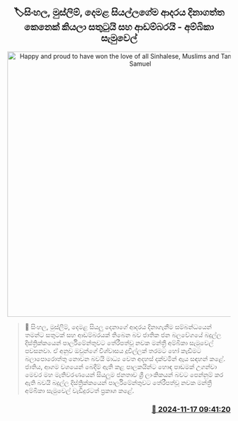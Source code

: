 <p align='center'><b><h2 align='center' title='Happy and proud to have won the love of all Sinhalese, Muslims and Tamils ​​- Ambika Samuel'>🏷සිංහල, මුස්ලිම්, දෙමළ සියල්ලගේ​ම ආදරය දිනාගත්ත කෙනෙක් කියලා සතුටුයි ස​හ ආඩම්බරයි - අම්බිකා සැමුවෙල්</h2></b></p>
<p align='center'><img src='https://helakuru.sgp1.cdn.digitaloceanspaces.com/esana/images/lib/ambika-semuwel.jpg' width='600' alt='Happy and proud to have won the love of all Sinhalese, Muslims and Tamils ​​- Ambika Samuel'></p>

>📝 සිංහල, මුස්ලිම්, දෙමළ සියලු දෙනාගේ ආදරය දිනාගැනීම සම්බන්ධයෙන් තමන්ට සතුටක් සහ ආඩම්බරයක් තිබෙන බව ජාතික ජන බලවේග​යේ බදුල්ල දිස්ත්‍රික්කයෙන් පාර්ලිමේන්තුවට තේරීපත්වූ නවක මන්ත්‍රී අම්බිකා සැමුවෙල් පවසනවා.
ඒ අනුව ඔවුන්ගේ විශ්වාසය දූවිල්ලක් තරමට හෝ කැඩීමට බලාපොරොත්තු නොවන බවයි මාධ්‍ය වෙත අදහස් දක්වමින් ඇය සඳහන් කළේ.
ජාතිය, ආගම වශයෙන් බෙදීම් ඇති කළ පාලකයින්ට හොඳ පාඩමක් උගන්වා මෙවර මහ මැතිවරණයෙන් සියලුම ජනතාව ශ්‍රී ලාංකිකයන් බවට පෙන්නුම් කර ඇති බවයි බදුල්ල දිස්ත්‍රික්කයෙන් පාර්ලිමේන්තුවට තේරීපත්වූ නවක මන්ත්‍රී අම්බිකා සැමුවෙල් වැඩිදුරටත් ප්‍රකාශ කළේ.


<h3 align='right'><a href='https://www.helakuru.lk/esana/p/105130/'>📅 2024-11-17 09:41:20</a></h3>
